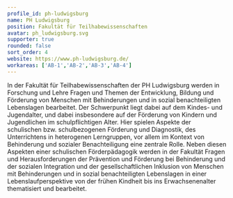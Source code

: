 ```yaml
---
profile_id: ph-ludwigsburg
name: PH Ludwigsburg
position: Fakultät für Teilhabewissenschaften
avatar: ph_ludwigsburg.svg
supporter: true
rounded: false
sort_order: 4
website: https://www.ph-ludwigsburg.de/
workareas: ['AB-1','AB-2','AB-3','AB-4']
---
```

In der Fakultät für Teilhabewissenschaften der PH Ludwigsburg werden in Forschung und Lehre Fragen und Themen der Entwicklung, Bildung und Förderung von Menschen mit Behinderungen und in sozial benachteiligten Lebenslagen bearbeitet. Der Schwerpunkt liegt dabei auf dem Kindes- und Jugendalter, und dabei insbesondere auf der Förderung von Kindern und Jugendlichen im schulpflichtigen Alter. Hier spielen Aspekte der schulischen bzw. schulbezogenen Förderung und Diagnostik, des Unterrichtens in heterogenen Lerngruppen, vor allem im Kontext von Behinderung und sozialer Benachteiligung eine zentrale Rolle. Neben diesen Aspekten einer schulischen Förderpädagogik werden in der Fakultät Fragen und Herausforderungen der Prävention und Förderung bei Behinderung und der sozialen Integration und der gesellschaftlichen Inklusion von Menschen mit Behinderungen und in sozial benachteiligten Lebenslagen in einer Lebenslaufperspektive von der frühen Kindheit bis ins Erwachsenenalter thematisiert und bearbeitet.